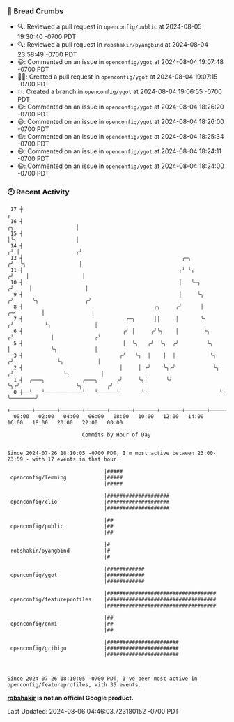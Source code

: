 ### 🍞 Bread Crumbs

 * 🔍: Reviewed a pull request in  `openconfig/public` at 2024-08-05 19:30:40 -0700 PDT
 * 🔍: Reviewed a pull request in  `robshakir/pyangbind` at 2024-08-04 23:58:49 -0700 PDT
 * 😃: Commented on an issue in `openconfig/ygot` at 2024-08-04 19:07:48 -0700 PDT
 * ✍🏼: Created a pull request in `openconfig/ygot` at 2024-08-04 19:07:15 -0700 PDT
 * 💥: Created a branch in `openconfig/ygot` at 2024-08-04 19:06:55 -0700 PDT
 * 😃: Commented on an issue in `openconfig/ygot` at 2024-08-04 18:26:20 -0700 PDT
 * 😃: Commented on an issue in `openconfig/ygot` at 2024-08-04 18:26:00 -0700 PDT
 * 😃: Commented on an issue in `openconfig/ygot` at 2024-08-04 18:25:34 -0700 PDT
 * 😃: Commented on an issue in `openconfig/ygot` at 2024-08-04 18:24:11 -0700 PDT
 * 😃: Commented on an issue in `openconfig/ygot` at 2024-08-04 18:24:00 -0700 PDT

### 🕘 Recent Activity
```
 17 ┼                                                                                                  ╭
 16 ┤                                                                            ╭╮                    │
 15 ┤                                                                            │╰╮                   │
 14 ┤                                                                           ╭╯ │                  ╭╯
 12 ┤                                                   ╭─╮                    ╭╯  ╰╮                 │
 11 ┤                                                  ╭╯ ╰╮                  ╭╯    │                 │
 10 ┤                                                  │   ╰─╮               ╭╯     │                 │
  9 ┤                                                  │     ╰╮             ╭╯      ╰╮               ╭╯
  8 ┤                                          ╭╮     ╭╯      │           ╭─╯        │               │
  7 ┤                                 ╭─╮      ││     │       ╰╮         ╭╯          ╰╮              │
  6 ┤                                ╭╯ │     ╭╯╰╮    │        ╰╮       ╭╯            │             ╭╯
  5 ┤                                │  ╰╮   ╭╯  ╰╮  ╭╯         ╰╮      │             ╰╮            │
  3 ┤                               ╭╯   ╰╮  │    │  │           ╰╮    ╭╯              ╰╮           │
  2 ┤                               │     │ ╭╯    ╰╮╭╯            ╰╮  ╭╯                ╰╮          │
  1 ┤  ╭───╮            ╭───╮      ╭╯     ╰╮│      ╰╯              ╰╮╭╯                  ╰╮        ╭╯
  0 ┼──╯   ╰────────────╯   ╰──────╯       ╰╯                       ╰╯                    ╰────────╯
    +───────+───────+───────+───────+───────+───────+───────+───────+───────+───────+───────+───────+────
  00:00   02:00   04:00   06:00   08:00   10:00   12:00   14:00   16:00   18:00   20:00   22:00   00:00   

						Commits by Hour of Day


Since 2024-07-26 18:10:05 -0700 PDT, I'm most active between 23:00-23:59 - with 17 events in that hour.

```



```
                               |#####
 openconfig/lemming            |#####
                               |#####

                               |####################
 openconfig/clio               |####################
                               |####################

                               |##
 openconfig/public             |##
                               |##

                               |#
 robshakir/pyangbind           |#
                               |#

                               |############
 openconfig/ygot               |############
                               |############

                               |###################################
 openconfig/featureprofiles    |###################################
                               |###################################

                               |##
 openconfig/gnmi               |##
                               |##

                               |#######################
 openconfig/gribigo            |#######################
                               |#######################



Since 2024-07-26 18:10:05 -0700 PDT, I've been most active in openconfig/featureprofiles, with 35 events.

```
**[robshakir](mailto:robjs@google.com) is not an official Google product.**  


Last Updated: 2024-08-06 04:46:03.723180152 -0700 PDT
